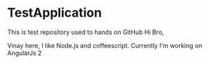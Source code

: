# TestApplication
This is test repository used to hands on GitHub
Hi Bro, 

Vinay here, I like Node.js and coffeescript. Currently I'm working on AngularJs 2
